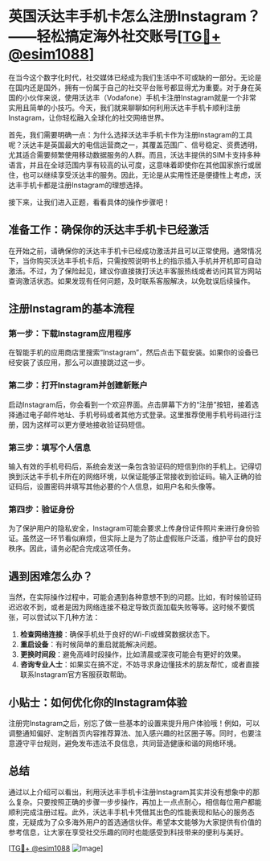 # 英国沃达丰手机卡怎么注册Instagram？——轻松搞定海外社交账号[[TG💪+ @esim1088](https://t.me/s/esim1088)]

在当今这个数字化时代，社交媒体已经成为我们生活中不可或缺的一部分。无论是在国内还是国外，拥有一份属于自己的社交平台账号都显得尤为重要。对于身在英国的小伙伴来说，使用沃达丰（Vodafone）手机卡注册Instagram就是一个非常实用且简单的小技巧。今天，我们就来聊聊如何利用沃达丰手机卡顺利注册Instagram，让你轻松融入全球化的社交网络世界。

首先，我们需要明确一点：为什么选择沃达丰手机卡作为注册Instagram的工具呢？沃达丰是英国最大的电信运营商之一，其覆盖范围广、信号稳定、资费透明，尤其适合需要频繁使用移动数据服务的人群。而且，沃达丰提供的SIM卡支持多种语言，并且在全球范围内享有较高的认可度，这意味着即使你在其他国家旅行或居住，也可以继续享受沃达丰的服务。因此，无论是从实用性还是便捷性上考虑，沃达丰手机卡都是注册Instagram的理想选择。

接下来，让我们进入正题，看看具体的操作步骤吧！

## 准备工作：确保你的沃达丰手机卡已经激活

在开始之前，请确保你的沃达丰手机卡已经成功激活并且可以正常使用。通常情况下，当你购买沃达丰手机卡后，只需按照说明书上的指示插入手机并开机即可自动激活。不过，为了保险起见，建议你直接拨打沃达丰客服热线或者访问其官方网站查询激活状态。如果发现有任何问题，及时联系客服解决，以免耽误后续操作。

## 注册Instagram的基本流程

### 第一步：下载Instagram应用程序
在智能手机的应用商店里搜索“Instagram”，然后点击下载安装。如果你的设备已经安装了该应用，那么可以直接跳过这一步。

### 第二步：打开Instagram并创建新账户
启动Instagram后，你会看到一个欢迎界面。点击屏幕下方的“注册”按钮，接着选择通过电子邮件地址、手机号码或者其他方式登录。这里推荐使用手机号码进行注册，因为这样可以更方便地接收验证码短信。

### 第三步：填写个人信息
输入有效的手机号码后，系统会发送一条包含验证码的短信到你的手机上。记得切换到沃达丰手机卡所在的网络环境，以保证能够正常接收到验证码。输入正确的验证码后，设置密码并填写其他必要的个人信息，如用户名和头像等。

### 第四步：验证身份
为了保护用户的隐私安全，Instagram可能会要求上传身份证件照片来进行身份验证。虽然这一环节看似麻烦，但实际上是为了防止虚假账户泛滥，维护平台的良好秩序。因此，请务必配合完成这项任务。

## 遇到困难怎么办？

当然，在实际操作过程中，可能会遇到各种意想不到的问题。比如，有时候验证码迟迟收不到，或者是因为网络连接不稳定导致页面加载失败等等。这时候不要慌张，可以尝试以下几种方法：

1. **检查网络连接**：确保手机处于良好的Wi-Fi或蜂窝数据状态下。
2. **重启设备**：有时候简单的重启就能解决问题。
3. **更换时间段**：避免高峰时段操作，比如清晨或深夜可能会有更好的效果。
4. **咨询专业人士**：如果实在搞不定，不妨寻求身边懂技术的朋友帮忙，或者直接联系Instagram官方客服获取帮助。

## 小贴士：如何优化你的Instagram体验

注册完Instagram之后，别忘了做一些基本的设置来提升用户体验哦！例如，可以调整通知偏好、定制首页内容推荐算法、加入感兴趣的社区圈子等。同时，也要注意遵守平台规则，避免发布违法不良信息，共同营造健康和谐的网络环境。

## 总结

通过以上介绍可以看出，利用沃达丰手机卡注册Instagram其实并没有想象中的那么复杂。只要按照正确的步骤一步步操作，再加上一点点耐心，相信每位用户都能顺利完成注册过程。此外，沃达丰手机卡凭借其出色的性能表现和贴心的服务态度，无疑成为了众多海外用户的首选通信伙伴。希望本文能够为大家提供有价值的参考信息，让大家在享受社交乐趣的同时也能感受到科技带来的便利与美好。

[[TG💪+ @esim1088](https://t.me/s/esim1088) ![Image](https://i.postimg.cc/4NQfJmqS/Snipaste-2025-05-13-00-14-12.png)]
